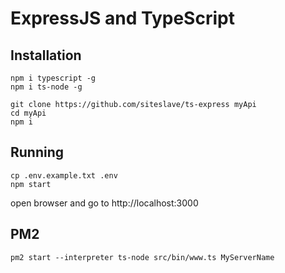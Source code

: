 # ExpressJS and TypeScript

## Installation

```
npm i typescript -g
npm i ts-node -g
```

```
git clone https://github.com/siteslave/ts-express myApi
cd myApi
npm i
```

## Running

```
cp .env.example.txt .env
npm start
```

open browser and go to http://localhost:3000

## PM2

```
pm2 start --interpreter ts-node src/bin/www.ts MyServerName
```
